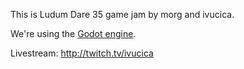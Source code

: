 This is Ludum Dare 35 game jam by morg and ivucica.

We're using the [Godot engine](http://www.godotengine.org/).

Livestream: http://twitch.tv/ivucica